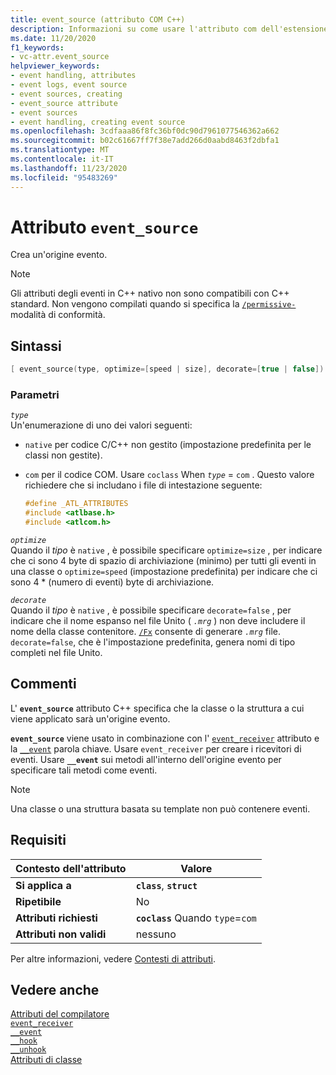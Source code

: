 ```yaml
---
title: event_source (attributo COM C++)
description: Informazioni su come usare l'attributo com dell'estensione Microsoft C++ `event_source` .
ms.date: 11/20/2020
f1_keywords:
- vc-attr.event_source
helpviewer_keywords:
- event handling, attributes
- event logs, event source
- event sources, creating
- event_source attribute
- event sources
- event handling, creating event source
ms.openlocfilehash: 3cdfaaa86f8fc36bf0dc90d7961077546362a662
ms.sourcegitcommit: b02c61667ff7f38e7add266d0aabd8463f2dbfa1
ms.translationtype: MT
ms.contentlocale: it-IT
ms.lasthandoff: 11/23/2020
ms.locfileid: "95483269"
---
```

# <a name="event_source-attribute"></a>Attributo `event_source`

Crea un'origine evento.

> [!NOTE]
> Gli attributi degli eventi in C++ nativo non sono compatibili con C++ standard. Non vengono compilati quando si specifica la [`/permissive-`](../../build/reference/permissive-standards-conformance.md) modalità di conformità.

## <a name="syntax"></a>Sintassi

```cpp
[ event_source(type, optimize=[speed | size], decorate=[true | false]) ]
```

### <a name="parameters"></a>Parametri

*`type`*\
Un'enumerazione di uno dei valori seguenti:

- `native` per codice C/C++ non gestito (impostazione predefinita per le classi non gestite).

- `com` per il codice COM. Usare `coclass` When *`type`* = `com` . Questo valore richiedere che si includano i file di intestazione seguente:

    ```cpp
    #define _ATL_ATTRIBUTES
    #include <atlbase.h>
    #include <atlcom.h>
    ```

*`optimize`*\
Quando il *tipo* è `native` , è possibile specificare `optimize=size` , per indicare che ci sono 4 byte di spazio di archiviazione (minimo) per tutti gli eventi in una classe o `optimize=speed` (impostazione predefinita) per indicare che ci sono 4 * (numero di eventi) byte di archiviazione.

*`decorate`*\
Quando il *tipo* è `native` , è possibile specificare `decorate=false` , per indicare che il nome espanso nel file Unito ( *`.mrg`* ) non deve includere il nome della classe contenitore. [`/Fx`](../../build/reference/fx-merge-injected-code.md) consente di generare *`.mrg`* file. `decorate=false`, che è l'impostazione predefinita, genera nomi di tipo completi nel file Unito.

## <a name="remarks"></a>Commenti

L' **`event_source`** attributo C++ specifica che la classe o la struttura a cui viene applicato sarà un'origine evento.

**`event_source`** viene usato in combinazione con l' [`event_receiver`](event-receiver.md) attributo e la [`__event`](../../cpp/event.md) parola chiave. Usare `event_receiver` per creare i ricevitori di eventi. Usare **`__event`** sui metodi all'interno dell'origine evento per specificare tali metodi come eventi.

> [!NOTE]
> Una classe o una struttura basata su template non può contenere eventi.

## <a name="requirements"></a>Requisiti

| Contesto dell'attributo | Valore |
|--|--|
| **Si applica a** | **`class`**, **`struct`** |
| **Ripetibile** | No |
| **Attributi richiesti** | **`coclass`** Quando `type`=`com` |
| **Attributi non validi** | nessuno |

Per altre informazioni, vedere [Contesti di attributi](cpp-attributes-com-net.md#contexts).

## <a name="see-also"></a>Vedere anche

[Attributi del compilatore](compiler-attributes.md)\
[`event_receiver`](event-receiver.md)\
[`__event`](../../cpp/event.md)\
[`__hook`](../../cpp/hook.md)\
[`__unhook`](../../cpp/unhook.md)\
[Attributi di classe](class-attributes.md)
